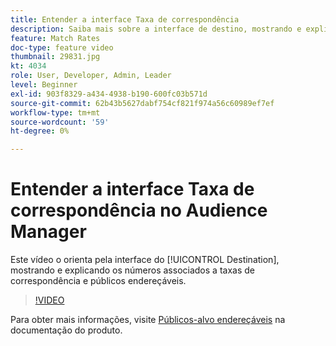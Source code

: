 ```yaml
---
title: Entender a interface Taxa de correspondência
description: Saiba mais sobre a interface de destino, mostrando e explicando os números associados às taxas de correspondência e públicos endereçáveis.
feature: Match Rates
doc-type: feature video
thumbnail: 29831.jpg
kt: 4034
role: User, Developer, Admin, Leader
level: Beginner
exl-id: 903f8329-a434-4938-b190-600fc03b571d
source-git-commit: 62b43b5627dabf754cf821f974a56c60989ef7ef
workflow-type: tm+mt
source-wordcount: '59'
ht-degree: 0%

---
```


# Entender a interface Taxa de correspondência no Audience Manager

Este vídeo o orienta pela interface do [!UICONTROL Destination], mostrando e explicando os números associados a taxas de correspondência e públicos endereçáveis.

>[!VIDEO](https://video.tv.adobe.com/v/342854/?quality=12&captions=por_br)

Para obter mais informações, visite [Públicos-alvo endereçáveis](https://experienceleague.adobe.com/docs/audience-manager/user-guide/features/addressable-audiences.html?lang=pt-BR) na documentação do produto.
